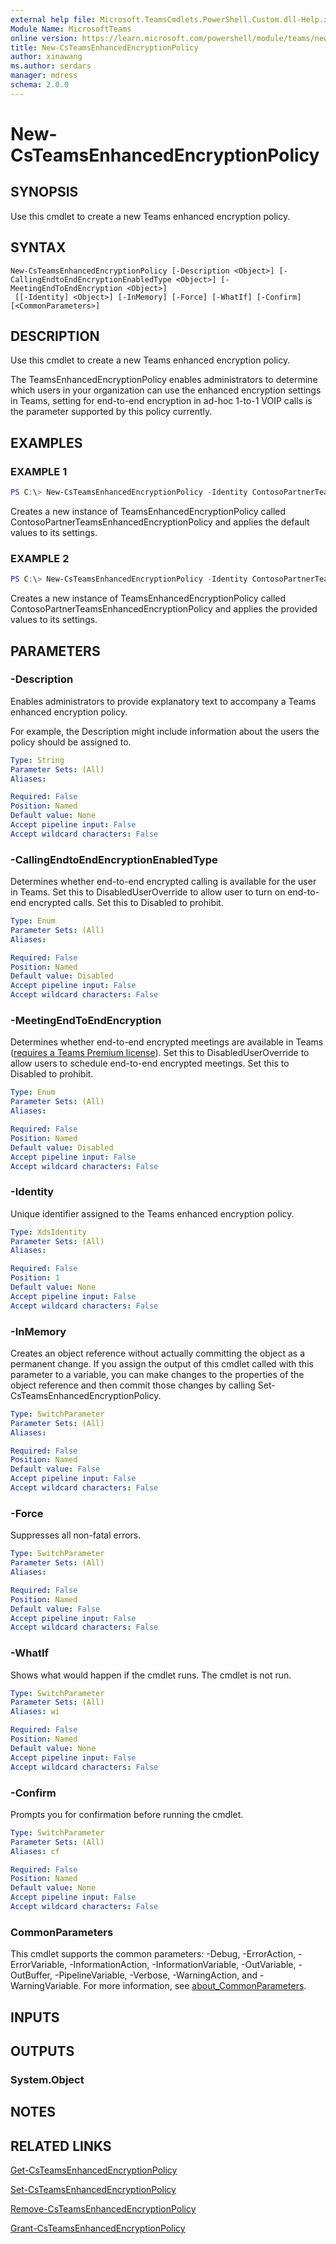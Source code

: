 ```yaml
---
external help file: Microsoft.TeamsCmdlets.PowerShell.Custom.dll-Help.xml
Module Name: MicrosoftTeams
online version: https://learn.microsoft.com/powershell/module/teams/new-csteamsenhancedencryptionpolicy
title: New-CsTeamsEnhancedEncryptionPolicy
author: xinawang
ms.author: serdars
manager: mdress
schema: 2.0.0
---
```


# New-CsTeamsEnhancedEncryptionPolicy

## SYNOPSIS
Use this cmdlet to create a new Teams enhanced encryption policy.

## SYNTAX

```
New-CsTeamsEnhancedEncryptionPolicy [-Description <Object>] [-CallingEndtoEndEncryptionEnabledType <Object>] [-MeetingEndToEndEncryption <Object>]
 [[-Identity] <Object>] [-InMemory] [-Force] [-WhatIf] [-Confirm] [<CommonParameters>]
```

## DESCRIPTION
Use this cmdlet to create a new Teams enhanced encryption policy.

The TeamsEnhancedEncryptionPolicy enables administrators to determine which users in your organization can use the enhanced encryption settings in Teams, setting for end-to-end encryption in ad-hoc 1-to-1 VOIP calls is the parameter supported by this policy currently.

## EXAMPLES

### EXAMPLE 1
```PowerShell
PS C:\> New-CsTeamsEnhancedEncryptionPolicy -Identity ContosoPartnerTeamsEnhancedEncryptionPolicy
```

Creates a new instance of TeamsEnhancedEncryptionPolicy called ContosoPartnerTeamsEnhancedEncryptionPolicy and applies the default values to its settings.

### EXAMPLE 2
```PowerShell
PS C:\> New-CsTeamsEnhancedEncryptionPolicy -Identity ContosoPartnerTeamsEnhancedEncryptionPolicy -CallingEndtoEndEncryptionEnabledType DisabledUserOverride -MeetingEndToEndEncryption DisabledUserOverride
```

Creates a new instance of TeamsEnhancedEncryptionPolicy called ContosoPartnerTeamsEnhancedEncryptionPolicy and applies the provided values to its settings.

## PARAMETERS

### -Description
Enables administrators to provide explanatory text to accompany a Teams enhanced encryption policy.


For example, the Description might include information about the users the policy should be assigned to.

```yaml
Type: String
Parameter Sets: (All)
Aliases:

Required: False
Position: Named
Default value: None
Accept pipeline input: False
Accept wildcard characters: False
```

### -CallingEndtoEndEncryptionEnabledType
Determines whether end-to-end encrypted calling is available for the user in Teams. Set this to DisabledUserOverride to allow user to turn on end-to-end encrypted calls. Set this to Disabled to prohibit.

```yaml
Type: Enum
Parameter Sets: (All)
Aliases:

Required: False
Position: Named
Default value: Disabled
Accept pipeline input: False
Accept wildcard characters: False
```

### -MeetingEndToEndEncryption
Determines whether end-to-end encrypted meetings are available in Teams ([requires a Teams Premium license](https://www.microsoft.com/en-us/microsoft-teams/premium)). Set this to DisabledUserOverride to allow users to schedule end-to-end encrypted meetings. Set this to Disabled to prohibit.

```yaml
Type: Enum
Parameter Sets: (All)
Aliases:

Required: False
Position: Named
Default value: Disabled
Accept pipeline input: False
Accept wildcard characters: False
```

### -Identity
Unique identifier assigned to the Teams enhanced encryption policy.


```yaml
Type: XdsIdentity
Parameter Sets: (All)
Aliases:

Required: False
Position: 1
Default value: None
Accept pipeline input: False
Accept wildcard characters: False
```

### -InMemory
Creates an object reference without actually committing the object as a permanent change. If you assign the output of this cmdlet called with this parameter to a variable, you can make changes to the properties of the object reference and then commit those changes by calling Set-CsTeamsEnhancedEncryptionPolicy.

```yaml
Type: SwitchParameter
Parameter Sets: (All)
Aliases:

Required: False
Position: Named
Default value: False
Accept pipeline input: False
Accept wildcard characters: False
```

### -Force
Suppresses all non-fatal errors.

```yaml
Type: SwitchParameter
Parameter Sets: (All)
Aliases:

Required: False
Position: Named
Default value: False
Accept pipeline input: False
Accept wildcard characters: False
```

### -WhatIf
Shows what would happen if the cmdlet runs.
The cmdlet is not run.

```yaml
Type: SwitchParameter
Parameter Sets: (All)
Aliases: wi

Required: False
Position: Named
Default value: None
Accept pipeline input: False
Accept wildcard characters: False
```

### -Confirm
Prompts you for confirmation before running the cmdlet.

```yaml
Type: SwitchParameter
Parameter Sets: (All)
Aliases: cf

Required: False
Position: Named
Default value: None
Accept pipeline input: False
Accept wildcard characters: False
```

### CommonParameters
This cmdlet supports the common parameters: -Debug, -ErrorAction, -ErrorVariable, -InformationAction, -InformationVariable, -OutVariable, -OutBuffer, -PipelineVariable, -Verbose, -WarningAction, and -WarningVariable. For more information, see [about_CommonParameters](https://go.microsoft.com/fwlink/?LinkID=113216).


## INPUTS

## OUTPUTS

### System.Object
## NOTES

## RELATED LINKS

[Get-CsTeamsEnhancedEncryptionPolicy](Get-CsTeamsEnhancedEncryptionPolicy.md)

[Set-CsTeamsEnhancedEncryptionPolicy](Set-CsTeamsEnhancedEncryptionPolicy.md)

[Remove-CsTeamsEnhancedEncryptionPolicy](Remove-CsTeamsEnhancedEncryptionPolicy.md)

[Grant-CsTeamsEnhancedEncryptionPolicy](Grant-CsTeamsEnhancedEncryptionPolicy.md)
